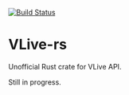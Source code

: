 [![Build Status](https://travis-ci.org/drklee3/vlive-rs.svg?branch=master)](https://travis-ci.org/drklee3/vlive-rs)

# VLive-rs

Unofficial Rust crate for VLive API.

Still in progress.